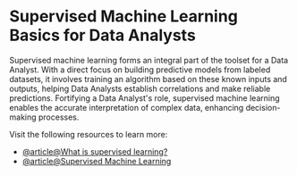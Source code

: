 # Supervised Machine Learning Basics for Data Analysts

Supervised machine learning forms an integral part of the toolset for a Data Analyst. With a direct focus on building predictive models from labeled datasets, it involves training an algorithm based on these known inputs and outputs, helping Data Analysts establish correlations and make reliable predictions. Fortifying a Data Analyst's role, supervised machine learning enables the accurate interpretation of complex data, enhancing decision-making processes.

Visit the following resources to learn more:

- [@article@What is supervised learning?](https://cloud.google.com/discover/what-is-supervised-learning)
- [@article@Supervised Machine Learning](https://www.datacamp.com/blog/supervised-machine-learning)